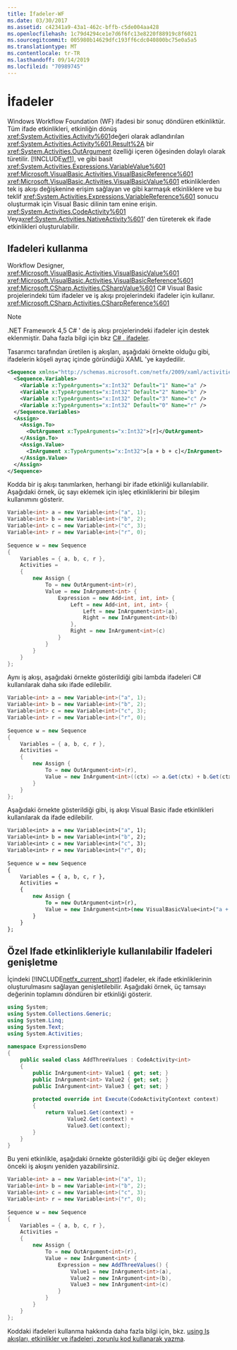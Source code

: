 ```yaml
---
title: İfadeler-WF
ms.date: 03/30/2017
ms.assetid: c42341a9-43a1-462c-bffb-c5de004aa428
ms.openlocfilehash: 1c79d4294ce1e7d6f6fc13e8220f88919c8f6021
ms.sourcegitcommit: 005980b14629dfc193ff6cdc040800bc75e0a5a5
ms.translationtype: MT
ms.contentlocale: tr-TR
ms.lasthandoff: 09/14/2019
ms.locfileid: "70989745"
---
```

# <a name="expressions"></a>İfadeler
Windows Workflow Foundation (WF) ifadesi bir sonuç döndüren etkinliktür. Tüm ifade etkinlikleri, etkinliğin dönüş <xref:System.Activities.Activity%601>değeri olarak adlandırılan <xref:System.Activities.Activity%601.Result%2A> bir <xref:System.Activities.OutArgument> özelliği içeren öğesinden dolaylı olarak türetilir. [!INCLUDE[wf1](../../../includes/wf1-md.md)], ve gibi basit <xref:System.Activities.Expressions.VariableValue%601> <xref:Microsoft.VisualBasic.Activities.VisualBasicReference%601> <xref:Microsoft.VisualBasic.Activities.VisualBasicValue%601> etkinliklerden tek iş akışı değişkenine erişim sağlayan ve gibi karmaşık etkinliklere ve bu teklif <xref:System.Activities.Expressions.VariableReference%601> sonucu oluşturmak için Visual Basic dilinin tam enine erişin. <xref:System.Activities.CodeActivity%601> Veya<xref:System.Activities.NativeActivity%601>' den türeterek ek ifade etkinlikleri oluşturulabilir.  
  
## <a name="using-expressions"></a>Ifadeleri kullanma  
 Workflow Designer, <xref:Microsoft.VisualBasic.Activities.VisualBasicValue%601> <xref:Microsoft.VisualBasic.Activities.VisualBasicReference%601> <xref:Microsoft.CSharp.Activities.CSharpValue%601> C# Visual Basic projelerindeki tüm ifadeler ve iş akışı projelerindeki ifadeler için kullanır. <xref:Microsoft.CSharp.Activities.CSharpReference%601>  
  
> [!NOTE]
> .NET Framework 4,5 C# ' de iş akışı projelerindeki ifadeler için destek eklenmiştir. Daha fazla bilgi için bkz [ C# . ifadeler](csharp-expressions.md).  
  
 Tasarımcı tarafından üretilen iş akışları, aşağıdaki örnekte olduğu gibi, ifadelerin köşeli ayraç içinde göründüğü XAML 'ye kaydedilir.  
  
```xml  
<Sequence xmlns="http://schemas.microsoft.com/netfx/2009/xaml/activities" xmlns:x="http://schemas.microsoft.com/winfx/2006/xaml">  
  <Sequence.Variables>  
    <Variable x:TypeArguments="x:Int32" Default="1" Name="a" />  
    <Variable x:TypeArguments="x:Int32" Default="2" Name="b" />  
    <Variable x:TypeArguments="x:Int32" Default="3" Name="c" />  
    <Variable x:TypeArguments="x:Int32" Default="0" Name="r" />  
  </Sequence.Variables>  
  <Assign>  
    <Assign.To>  
      <OutArgument x:TypeArguments="x:Int32">[r]</OutArgument>  
    </Assign.To>  
    <Assign.Value>  
      <InArgument x:TypeArguments="x:Int32">[a + b + c]</InArgument>  
    </Assign.Value>  
  </Assign>  
</Sequence>  
```  
  
 Kodda bir iş akışı tanımlarken, herhangi bir ifade etkinliği kullanılabilir. Aşağıdaki örnek, üç sayı eklemek için işleç etkinliklerini bir bileşim kullanımını gösterir.  
  
```csharp  
Variable<int> a = new Variable<int>("a", 1);  
Variable<int> b = new Variable<int>("b", 2);  
Variable<int> c = new Variable<int>("c", 3);  
Variable<int> r = new Variable<int>("r", 0);  
  
Sequence w = new Sequence  
{  
    Variables = { a, b, c, r },  
    Activities =   
    {  
        new Assign {  
            To = new OutArgument<int>(r),  
            Value = new InArgument<int> {  
                Expression = new Add<int, int, int> {  
                    Left = new Add<int, int, int> {  
                        Left = new InArgument<int>(a),  
                        Right = new InArgument<int>(b)  
                    },  
                    Right = new InArgument<int>(c)  
                }  
            }  
        }  
    }  
};  
```  
  
 Aynı iş akışı, aşağıdaki örnekte gösterildiği gibi lambda ifadeleri C# kullanılarak daha sıkı ifade edilebilir.  
  
```csharp  
Variable<int> a = new Variable<int>("a", 1);  
Variable<int> b = new Variable<int>("b", 2);  
Variable<int> c = new Variable<int>("c", 3);  
Variable<int> r = new Variable<int>("r", 0);  
  
Sequence w = new Sequence  
{  
    Variables = { a, b, c, r },  
    Activities =   
    {  
        new Assign {  
            To = new OutArgument<int>(r),  
            Value = new InArgument<int>((ctx) => a.Get(ctx) + b.Get(ctx) + c.Get(ctx))  
        }  
    }  
};  
```  
  
 Aşağıdaki örnekte gösterildiği gibi, iş akışı Visual Basic ifade etkinlikleri kullanılarak da ifade edilebilir.  
  
```vb  
Variable<int> a = new Variable<int>("a", 1);  
Variable<int> b = new Variable<int>("b", 2);  
Variable<int> c = new Variable<int>("c", 3);  
Variable<int> r = new Variable<int>("r", 0);  
  
Sequence w = new Sequence  
{  
    Variables = { a, b, c, r },  
    Activities =   
    {  
        new Assign {  
            To = new OutArgument<int>(r),  
            Value = new InArgument<int>(new VisualBasicValue<int>("a + b + c"))  
        }  
    }  
};  
```  
  
## <a name="extending-available-expressions-with-custom-expression-activities"></a>Özel Ifade etkinlikleriyle kullanılabilir Ifadeleri genişletme  
 İçindeki [!INCLUDE[netfx_current_short](../../../includes/netfx-current-short-md.md)] ifadeler, ek ifade etkinliklerinin oluşturulmasını sağlayan genişletilebilir. Aşağıdaki örnek, üç tamsayı değerinin toplamını döndüren bir etkinliği gösterir.  
  
```csharp  
using System;  
using System.Collections.Generic;  
using System.Linq;  
using System.Text;  
using System.Activities;  
  
namespace ExpressionsDemo  
{  
    public sealed class AddThreeValues : CodeActivity<int>  
    {  
        public InArgument<int> Value1 { get; set; }  
        public InArgument<int> Value2 { get; set; }  
        public InArgument<int> Value3 { get; set; }  
  
        protected override int Execute(CodeActivityContext context)  
        {  
            return Value1.Get(context) +   
                   Value2.Get(context) +   
                   Value3.Get(context);  
        }  
    }  
}  
```  
  
 Bu yeni etkinlikle, aşağıdaki örnekte gösterildiği gibi üç değer ekleyen önceki iş akışını yeniden yazabilirsiniz.  
  
```csharp  
Variable<int> a = new Variable<int>("a", 1);  
Variable<int> b = new Variable<int>("b", 2);  
Variable<int> c = new Variable<int>("c", 3);  
Variable<int> r = new Variable<int>("r", 0);  
  
Sequence w = new Sequence  
{  
    Variables = { a, b, c, r },  
    Activities =   
    {  
        new Assign {  
            To = new OutArgument<int>(r),  
            Value = new InArgument<int> {  
                Expression = new AddThreeValues() {  
                    Value1 = new InArgument<int>(a),  
                    Value2 = new InArgument<int>(b),  
                    Value3 = new InArgument<int>(c)  
                }  
            }  
        }  
    }  
};  
```  
  
 Koddaki ifadeleri kullanma hakkında daha fazla bilgi için, bkz. [using Iş akışları, etkinlikler ve ifadeleri, zorunlu kod kullanarak yazma](authoring-workflows-activities-and-expressions-using-imperative-code.md).
